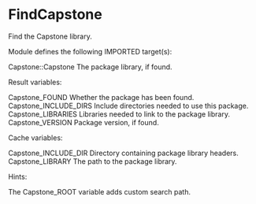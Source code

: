 # FindCapstone

Find the Capstone library.

Module defines the following IMPORTED target(s):

  Capstone::Capstone
    The package library, if found.

Result variables:

  Capstone_FOUND
    Whether the package has been found.
  Capstone_INCLUDE_DIRS
    Include directories needed to use this package.
  Capstone_LIBRARIES
    Libraries needed to link to the package library.
  Capstone_VERSION
    Package version, if found.

Cache variables:

  Capstone_INCLUDE_DIR
    Directory containing package library headers.
  Capstone_LIBRARY
    The path to the package library.

Hints:

  The Capstone_ROOT variable adds custom search path.
